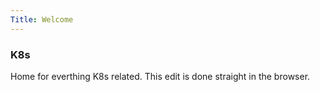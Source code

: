 ```yaml
---
Title: Welcome
---
```


### K8s

Home for everthing K8s related. This edit is done straight in the browser.




